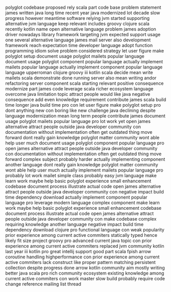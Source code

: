 polyglot codebase proposed rely scala part code base problem statement james written java long time recent year java modernized lot decade slow progress however meantime software relying jvm started supporting alternative jvm language keep relevant includes groovy clojure scala recently kotlin name open alternative language problem james adoption driver nowadays library framework targeting jvm expected support usage one several alternative language james mail server also development framework reach expectation time developer language adopt function programming idiom solve problem considered strategy let user figure make polyglot setup document usage polyglot mailets popular language document usage polyglot component popular language actually implement mailets popular language actually implement component popular language language upperroman clojure groovy iii kotlin scala decide mean write mailets scala demonstrate done running server also mean writing andor refactoring server component scala starting relevant positive consequence modernize part james code leverage scala richer ecosystem language overcome java limitation topic attract people would like java negative consequence add even knowledge requirement contribute james scala build time longer java build time pro con let user figure make polyglot setup pro dont anything new con boring like new challenge java declining despite language modernization mean long term people contribute james document usage polyglot mailets popular language pro lot work yet open james alternative attract people outside java developer community con documentation without implementation often get outdated thing move forward dont really gain knowledge polyglot matter community wont able help user much document usage polyglot component popular language pro open james alternative attract people outside java developer community con documentation without implementation often get outdated thing move forward complex subject probably harder actually implementing component another language dont really gain knowledge polyglot matter community wont able help user much actually implement mailets popular language pro probably lot work mailet simple class probably easy jvm language make learn work maybe help basic polyglot experience small enhancement codebase document process illustrate actual code open james alternative attract people outside java developer community con negative impact build time dependency download actually implement component popular language pro leverage modern language complex component make learn work maybe help basic polyglot experience small enhancement codebase document process illustrate actual code open james alternative attract people outside java developer community con make codebase complex requiring knowledge another language negative impact build time dependency download clojure pro functional language con weak popularity prior experience among current active commiters statically typed hence likely fit size project groovy pro advanced current java topic con prior experience among current active commiters replaced jvm community kotlin last year iii kotlin pro great intellij support good part scala fpish arrow coroutine handling highperformance con prior experience among current active commiters lack construct like proper pattern matching persistent collection despite progress done arrow kotlin community aim mostly writing better java scala pro rich community ecosystem existing knowledge among current active commiters con work master slow build probably require code change reference mailing list thread